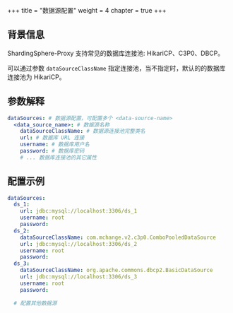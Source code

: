 +++
title = "数据源配置"
weight = 4
chapter = true
+++

## 背景信息

ShardingSphere-Proxy 支持常见的数据库连接池: HikariCP、C3P0、DBCP。

可以通过参数 `dataSourceClassName` 指定连接池，当不指定时，默认的的数据库连接池为 HikariCP。

## 参数解释

```yaml
dataSources: # 数据源配置，可配置多个 <data-source-name>
  <data_source_name>: # 数据源名称
    dataSourceClassName: # 数据源连接池完整类名
    url: # 数据库 URL 连接
    username: # 数据库用户名
    password: # 数据库密码
    # ... 数据库连接池的其它属性
```
## 配置示例

```yaml
dataSources:
  ds_1:
    url: jdbc:mysql://localhost:3306/ds_1
    username: root
    password:
  ds_2:
    dataSourceClassName: com.mchange.v2.c3p0.ComboPooledDataSource
    url: jdbc:mysql://localhost:3306/ds_2
    username: root
    password:
  ds_3:
    dataSourceClassName: org.apache.commons.dbcp2.BasicDataSource
    url: jdbc:mysql://localhost:3306/ds_3
    username: root
    password:
  
  # 配置其他数据源
```
